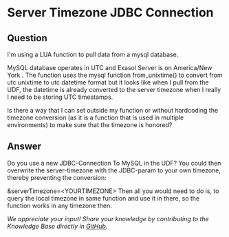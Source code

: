 # Server Timezone JDBC Connection

## Question
I'm using a LUA function to pull data from a mysql database. 

MySQL database operates in UTC and Exasol Server is on America/New York . The function uses the mysql function from_unixtime() to convert from utc unixtime to utc datetime format but it looks like when I pull from the UDF, the datetime is already converted to the server timezone when I really I need to be storing UTC timestamps. 

Is there a way that I can set outside my function or without hardcoding the timezone conversion (as it is a function that is used in multiple environments) to make sure that the timezone is honored?

## Answer
Do you use a new JDBC-Connection To MySQL in the UDF? You could then overwrite the server-timezone with the JDBC-param to your own timezone, thereby preventing the conversion:

&serverTimezone=&lt;YOURTIMEZONE&gt;
Then all you would need to do is, to query the local timezone in same function and use it in there, so the function works in any timezone then.

*We appreciate your input! Share your knowledge by contributing to the Knowledge Base directly in [GitHub](https://github.com/exasol/public-knowledgebase).* 
